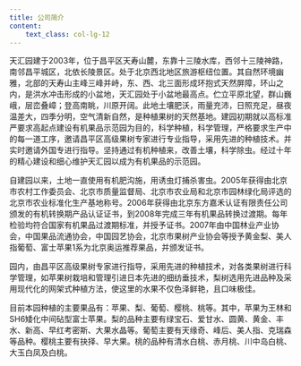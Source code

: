 ```yaml
---
title: 公司简介
content:
    text_class: col-lg-12
---
```



天汇园建于2003年，位于昌平区天寿山麓，东靠十三陵水库，西邻十三陵神路，南邻昌平城区，北依长陵景区。处于北京西北地区旅游枢纽位置。其自然环境幽雅，北部的天寿山主峰三峰并峙，东、西、北三面形成环抱式天然屏障，环山之内，是洪水冲击形成的小盆地，天汇园处于小盆地最高点。伫立平原北望，群山巍峨，层峦叠嶂；登高南眺，川原开阔。此地土壤肥沃，雨量充沛，日照充足，昼夜温差大，四季分明，空气清新自然，是种植果树的天然基地。建园初期就以高标准严要求高起点建设有机果品示范园为目的，科学种植，科学管理，严格要求生产中的每一道工序，邀请昌平区高级果树专家进行专业指导，采用先进的种植技术。并实时邀请外国专进行指导。坚持通过有机种植来，改善土壤，科学除虫。经过十年的精心建设和细心维护天汇园以成为有机果品的示范园。
      
自建园以来，土地一直使用有机肥沟施，用诱虫灯捕杀害虫。2005年获得由北京市农村工作委员会、北京市质量监督局、北京市农业局和北京市园林绿化局评选的北京市农业标准化生产基地称号。2006年获得由北京东方嘉禾认证有限责任公司颁发的有机转换期产品认证证书，到2008年完成三年有机果品转换过渡期。每年检验均符合国家有机果品过渡期标准，并授予证书。2007年由中国林业产业协会，中国果品流通协会，中国园艺协会，北京市果树产业协会等授予黄金梨、美人指葡萄、富士苹果1系为北京奥运推荐果品，并颁发证书。

园内，由昌平区高级果树专家进行指导，采用先进的种植技术，对各类果树进行科学管理，如苹果树栽培和管理引进日本先进的细纺垂技术，梨树选用先进品种及采用现代化的网架式种植方法，使这里的水果不仅色泽鲜艳，且口味极佳。

目前本园种植的主要果品有：苹果、梨、葡萄、樱桃、桃等。其中，苹果为王林和SH6矮化中间砧型富士苹果。梨的品种主要有绿宝石、爱甘水、圆黄、黄金、丰水、新高、早红考密斯、大果水晶等。葡萄主要有天缘奇、峰后、美人指、克瑞森等品种。樱桃主要有抉择、早大果。桃的品种有清水白桃、赤月桃、川中岛白桃、大玉白凤及白桃。